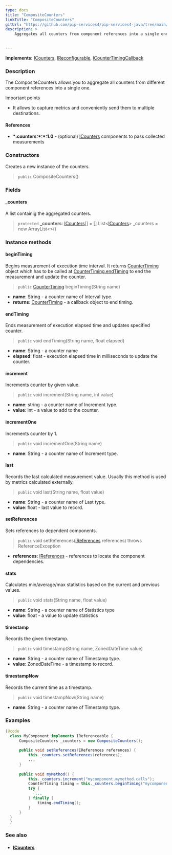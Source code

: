 ```yaml
---
type: docs
title: "CompositeCounters"
linkTitle: "CompositeCounters"
gitUrl: "https://github.com/pip-services4/pip-services4-java/tree/main/pip-services4-observability-java"
description: >
    Aggregates all counters from component references into a single one.

   
---
```


**Implements:** [ICounters](../icounters), [IReconfigurable](../../../components/config/ireconfigurable), 
[ICounterTimingCallback](../icounter_timing_callback)


### Description

The CompositeCounters allows you to aggregate all counters from different component references into a single one.

Important points

-  It allows to capture metrics and conveniently send them to multiple destinations. 

#### References
- **\*:counters:\*:\*:1.0** - (optional) [ICounters](../icounters) components to pass collected measurements


### Constructors
Creates a new instance of the counters.

> `public` CompositeCounters()

### Fields

<span class="hide-title-link">

#### _counters
A list containig the aggregated counters.
> `protected` **_counters**: [ICounters](../icounters)[] = []
List<[ICounters](../icounters)> _counters = new ArrayList<>()
</span>


### Instance methods

#### beginTiming
Begins measurement of execution time interval.
It returns [CounterTiming](../counter_timing) object which has to be called at
[CounterTiming.endTiming](../counter_timing/#endtiming) to end the measurement and update the counter.

> `public` [CounterTiming](../counter_timing) beginTiming(String name)

- **name**: String - a counter name of Interval type.
- **returns**: [CounterTiming](../counter_timing) - a callback object to end timing.


#### endTiming
Ends measurement of execution elapsed time and updates specified counter.

> `public` void endTiming(String name, float elapsed)

- **name**: String - a counter name
- **elapsed**: float - execution elapsed time in milliseconds to update the counter.


#### increment
Increments counter by given value.

> `public` void increment(String name, int value)

- **name**: string - a counter name of Increment type.
- **value**: int - a value to add to the counter.


#### incrementOne
Increments counter by 1.

> `public` void incrementOne(String name)

- **name**: String - a counter name of Increment type.


#### last
Records the last calculated measurement value.
Usually this method is used by metrics calculated externally.

> `public` void last(String name, float value)

- **name**: String - a counter name of Last type.
- **value**: float - last value to record.


#### setReferences
Sets references to dependent components.

> `public` void setReferences([IReferences](../../../commons/refer/ireferences) references) throws ReferenceException

- **references**: [IReferences](../../../commons/refer/ireferences) - references to locate the component dependencies.


#### stats
Calculates min/average/max statistics based on the current and previous values.

> `public` void stats(String name, float value)

- **name**: String - a counter name of Statistics type
- **value**: float - a value to update statistics


#### timestamp
Records the given timestamp.

> `public` void timestamp(String name, ZonedDateTime value)

- **name**: String - a counter name of Timestamp type.
- **value**: ZonedDateTime - a timestamp to record.


#### timestampNow
Records the current time as a timestamp.

> `public` void timestampNow(String name)

- **name**: String - a counter name of Timestamp type.


### Examples
```java
{@code
  class MyComponent implements IReferenceable {
      CompositeCounters _counters = new CompositeCounters();
 
      public void setReferences(IReferences references) {
          this._counters.setReferences(references);
          ...
      }
  
      public void myMethod() {
          this._counters.increment("mycomponent.mymethod.calls");
          CounterTiming timing = this._counters.beginTiming("mycomponent.mymethod.exec_time");
          try {
             ...
          } finally {
              timing.endTiming();
          }
      }
  }
  }
```


### See also
- #### [ICounters](../icounters)
